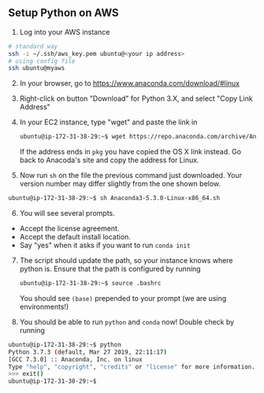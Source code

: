 ## Setup Python on AWS

1. Log into your AWS instance
  ```bash
  # standard way
  ssh -i ~/.ssh/aws_key.pem ubuntu@<your ip address>
  # using config file
  ssh ubuntu@myaws
  ```
2. In your browser, go to https://www.anaconda.com/download/#linux
3. Right-click on button "Download" for Python 3.X, and select "Copy Link Address"
4. In your EC2 instance, type "wget" and paste the link in
   ```bash
   ubuntu@ip-172-31-38-29:~$ wget https://repo.anaconda.com/archive/Anaconda3-2020.02-Linux-x86_64.sh
   ```
 
   If the address ends in `pkg` you have copied the OS X link instead. Go back to Anacoda's site and copy the address for Linux.
  
5. Now run `sh` on the file the previous command just downloaded. Your version number may differ slightly from the one shown below.
  ```bash
  ubuntu@ip-172-31-38-29:~$ sh Anaconda3-5.3.0-Linux-x86_64.sh
  ```
6. You will see several prompts.
  - Accept the license agreement. 
  - Accept the default install location.
  - Say "yes" when it asks if you want to run `conda init`
7. The script should update the path, so your instance knows where python is. Ensure that the path is configured by running  
   ```bash
   ubuntu@ip-172-31-38-29:~$ source .bashrc
   ```
   
   You should see `(base)` prepended to your prompt (we are using environments!)
8. You should be able to run `python` and `conda` now! Double check by running
  ```sh
  ubuntu@ip-172-31-38-29:~$ python
  Python 3.7.3 (default, Mar 27 2019, 22:11:17) 
  [GCC 7.3.0] :: Anaconda, Inc. on linux
  Type "help", "copyright", "credits" or "license" for more information.
  >>> exit()
  ubuntu@ip-172-31-38-29:~$
  ```
